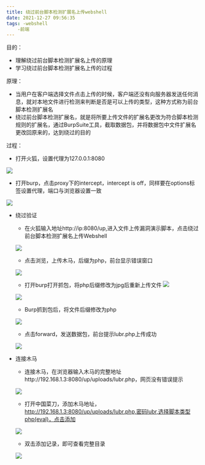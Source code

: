 ```yaml
---
title: 绕过前台脚本检测扩展名上传webshell
date: 2021-12-27 09:56:35
tags: -webshell
    -前端
---
```


目的：
* 理解绕过前台脚本检测扩展名上传的原理 
* 学习绕过前台脚本检测扩展名上传的过程 

原理：
* 当用户在客户端选择文件点击上传的时候，客户端还没有向服务器发送任何消息，就对本地文件进行检测来判断是否是可以上传的类型，这种方式称为前台脚本检测扩展名
* 绕过前台脚本检测扩展名，就是将所要上传文件的扩展名更改为符合脚本检测规则的扩展名，通过BurpSuite工具，截取数据包，并将数据包中文件扩展名更改回原来的，达到绕过的目的

过程：
* 打开火狐，设置代理为127.0.0.1:8080 

![](http://121.5.125.62:88/image/%E7%BB%95%E8%BF%87%E5%89%8D%E5%8F%B0%E8%84%9A%E6%9C%AC%E6%A3%80%E6%B5%8B%E6%89%A9%E5%B1%95%E5%90%8D%E4%B8%8A%E4%BC%A0webshell/1.JPG)

* 打开burp，点击proxy下的intercept，intercept is off，同样要在options标签设置代理，端口与浏览器设置一致 

![](http://121.5.125.62:88/image/%E7%BB%95%E8%BF%87%E5%89%8D%E5%8F%B0%E8%84%9A%E6%9C%AC%E6%A3%80%E6%B5%8B%E6%89%A9%E5%B1%95%E5%90%8D%E4%B8%8A%E4%BC%A0webshell/2.JPG)

* 绕过验证
    - 在火狐输入地址http://ip:8080/up,进入文件上传漏洞演示脚本，点击绕过前台脚本检测扩展名上传Webshell

    ![](http://121.5.125.62:88/image/%E7%BB%95%E8%BF%87%E5%89%8D%E5%8F%B0%E8%84%9A%E6%9C%AC%E6%A3%80%E6%B5%8B%E6%89%A9%E5%B1%95%E5%90%8D%E4%B8%8A%E4%BC%A0webshell/3.JPG)

    - 点击浏览，上传木马，后缀为php，前台显示错误窗口

    ![](http://121.5.125.62:88/image/%E7%BB%95%E8%BF%87%E5%89%8D%E5%8F%B0%E8%84%9A%E6%9C%AC%E6%A3%80%E6%B5%8B%E6%89%A9%E5%B1%95%E5%90%8D%E4%B8%8A%E4%BC%A0webshell/4.JPG)

    - 打开burp打开抓包，将php后缀修改为jpg后重新上传文件
    ![](http://121.5.125.62:88/image/%E7%BB%95%E8%BF%87%E5%89%8D%E5%8F%B0%E8%84%9A%E6%9C%AC%E6%A3%80%E6%B5%8B%E6%89%A9%E5%B1%95%E5%90%8D%E4%B8%8A%E4%BC%A0webshell/5.JPG)

    ![](http://121.5.125.62:88/image/%E7%BB%95%E8%BF%87%E5%89%8D%E5%8F%B0%E8%84%9A%E6%9C%AC%E6%A3%80%E6%B5%8B%E6%89%A9%E5%B1%95%E5%90%8D%E4%B8%8A%E4%BC%A0webshell/6.JPG)

    - Burp抓到包后，将文件后缀修改为php

    ![](http://121.5.125.62:88/image/%E7%BB%95%E8%BF%87%E5%89%8D%E5%8F%B0%E8%84%9A%E6%9C%AC%E6%A3%80%E6%B5%8B%E6%89%A9%E5%B1%95%E5%90%8D%E4%B8%8A%E4%BC%A0webshell/7.JPG)

    - 点击forward，发送数据包，前台提示lubr.php上传成功

    ![](http://121.5.125.62:88/image/%E7%BB%95%E8%BF%87%E5%89%8D%E5%8F%B0%E8%84%9A%E6%9C%AC%E6%A3%80%E6%B5%8B%E6%89%A9%E5%B1%95%E5%90%8D%E4%B8%8A%E4%BC%A0webshell/8.JPG)

* 连接木马
    - 连接木马，在浏览器输入木马的完整地址http://192.168.1.3:8080/up/uploads/lubr.php，网页没有错误提示

    ![](http://121.5.125.62:88/image/%E7%BB%95%E8%BF%87%E5%89%8D%E5%8F%B0%E8%84%9A%E6%9C%AC%E6%A3%80%E6%B5%8B%E6%89%A9%E5%B1%95%E5%90%8D%E4%B8%8A%E4%BC%A0webshell/9.JPG)

    - 打开中国菜刀，添加木马地址，http://192.168.1.3:8080/up/uploads/lubr.php,密码lubr,选择脚本类型php(eval)，点击添加

    ![](http://121.5.125.62:88/image/%E7%BB%95%E8%BF%87%E5%89%8D%E5%8F%B0%E8%84%9A%E6%9C%AC%E6%A3%80%E6%B5%8B%E6%89%A9%E5%B1%95%E5%90%8D%E4%B8%8A%E4%BC%A0webshell/10.JPG)

    - 双击添加记录，即可查看完整目录

    ![](http://121.5.125.62:88/image/%E7%BB%95%E8%BF%87%E5%89%8D%E5%8F%B0%E8%84%9A%E6%9C%AC%E6%A3%80%E6%B5%8B%E6%89%A9%E5%B1%95%E5%90%8D%E4%B8%8A%E4%BC%A0webshell/11.JPG)

    